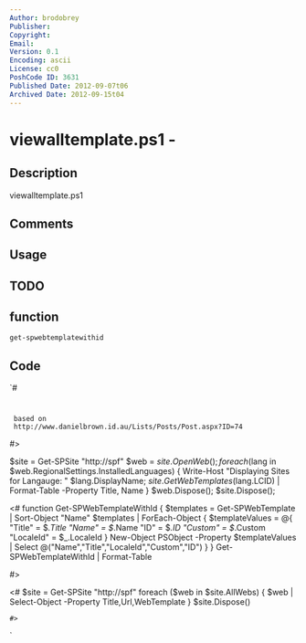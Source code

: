 ```yaml
---
Author: brodobrey
Publisher: 
Copyright: 
Email: 
Version: 0.1
Encoding: ascii
License: cc0
PoshCode ID: 3631
Published Date: 2012-09-07t06
Archived Date: 2012-09-15t04
---
```


# viewalltemplate.ps1 - 

## Description

viewalltemplate.ps1

## Comments



## Usage



## TODO



## function

`get-spwebtemplatewithid`

## Code

`#
 #
 
     based on
     http://www.danielbrown.id.au/Lists/Posts/Post.aspx?ID=74
 #>
 
 
 $site = Get-SPSite "http://spf"
      $web = $site.OpenWeb();
      foreach($lang in $web.RegionalSettings.InstalledLanguages)
      {
          Write-Host "Displaying Sites for Langauge: " $lang.DisplayName;
          $site.GetWebTemplates($lang.LCID) | Format-Table -Property Title, Name
      }
      $web.Dispose();
      $site.Dispose();
      
      
     
    
 <#
 function Get-SPWebTemplateWithId
 {
     $templates = Get-SPWebTemplate | Sort-Object "Name"
     $templates | ForEach-Object {
         $templateValues = @{
             "Title" = $_.Title
             "Name" = $_.Name
             "ID" = $_.ID
             "Custom" = $_.Custom
             "LocaleId" = $_.LocaleId
         }
         New-Object PSObject -Property $templateValues | Select @("Name","Title","LocaleId","Custom","ID")
     }
 }
 Get-SPWebTemplateWithId | Format-Table
 
 #>
 
 
 <#
    $site = Get-SPSite "http://spf"
    foreach ($web in $site.AllWebs) { 
    $web | Select-Object -Property Title,Url,WebTemplate 
    }
    $site.Dispose()
    
    #>
`

